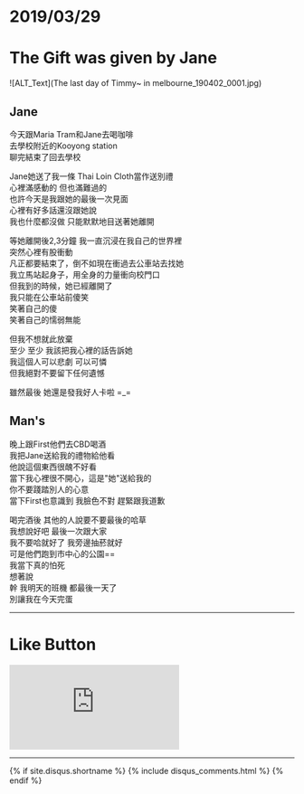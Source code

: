 # 2019/03/29
# The Gift was given by Jane


![ALT_Text](The last day of Timmy~ in melbourne_190402_0001.jpg)


## Jane

今天跟Maria Tram和Jane去喝咖啡<br/>
去學校附近的Kooyong station<br/>
聊完結束了回去學校

Jane她送了我一條 Thai Loin Cloth當作送別禮<br/>
心裡滿感動的 但也滿難過的<br/>
也許今天是我跟她的最後一次見面<br/>
心裡有好多話還沒跟她說<br/>
我也什麼都沒做 只能默默地目送著她離開

等她離開後2,3分鐘 我一直沉浸在我自己的世界裡<br/>
突然心裡有股衝動<br/>
凡正都要結束了，倒不如現在衝過去公車站去找她<br/>
我立馬站起身子，用全身的力量衝向校門口<br/>
但我到的時候，她已經離開了<br/>
我只能在公車站前傻笑<br/>
笑著自己的傻 <br/>
笑著自己的懦弱無能

但我不想就此放棄 <br/>
至少 至少 我該把我心裡的話告訴她<br/>
我這個人可以悲劇 可以可憐<br/>
但我絕對不要留下任何遺憾

雖然最後 她還是發我好人卡啦 =_=

## Man's 

晚上跟First他們去CBD喝酒<br/>
我把Jane送給我的禮物給他看<br/>
他說這個東西很醜不好看<br/>
當下我心裡很不開心，這是"她"送給我的<br/>
你不要踐踏別人的心意<br/>
當下First也意識到 我臉色不對 趕緊跟我道歉

喝完酒後 其他的人說要不要最後的哈草<br/>
我想說好吧 最後一次跟大家<br/>
我不要哈就好了 我旁邊抽菸就好<br/>
可是他們跑到市中心的公園==<br/>
我當下真的怕死<br/>
想著說 <br/>
幹 我明天的班機 都最後一天了<br/>
別讓我在今天完蛋
* * *

# Like Button

<iframe class="lc-margin-top-64 lc-margin-bottom-32 lc-mobile" data-v-b66e9a5a="" frameborder="0" src="https://button.like.co/in/embed/s9443112/button"> </iframe>

* * *

{% if site.disqus.shortname %}
  {% include disqus_comments.html %}
{% endif %}
